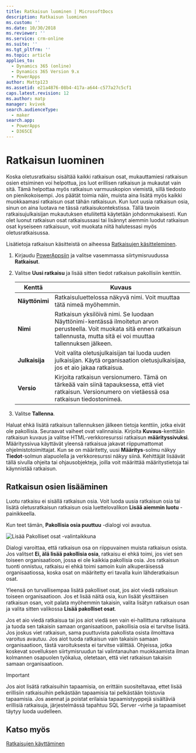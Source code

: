 ```yaml
---
title: Ratkaisun luominen | MicrosoftDocs
description: Ratkaisun luominen
ms.custom: ''
ms.date: 10/30/2018
ms.reviewer: ''
ms.service: crm-online
ms.suite: ''
ms.tgt_pltfrm: ''
ms.topic: article
applies_to:
  - Dynamics 365 (online)
  - Dynamics 365 Version 9.x
  - PowerApps
author: Mattp123
ms.assetid: e21a4876-08b4-417a-a644-c577a27c5cf1
caps.latest.revision: 12
ms.author: matp
manager: kvivek
search.audienceType:
  - maker
search.app:
  - PowerApps
  - D365CE
---
```

# <a name="create-a-solution"></a>Ratkaisun luominen

Koska oletusratkaisu sisältää kaikki ratkaisun osat, mukauttamiesi ratkaisun osien etsiminen voi helpottua, jos luot erillisen ratkaisun ja mukautat vain sitä. Tämä helpottaa myös ratkaisun varmuuskopion viemistä, sillä tiedosto on pienikokoisempi. Jos päätät toimia näin, muista aina lisätä myös kaikki muokkaamasi ratkaisun osat tähän ratkaisuun. Kun luot uusia ratkaisun osia, sinun on aina luotava ne tässä ratkaisukontekstissa. Tällä tavoin ratkaisujulkaisijan mukautuksen etuliitettä käytetään johdonmukaisesti. Kun olet luonut ratkaisun osat ratkaisussasi tai lisännyt aiemmin luodut ratkaisun osat kyseiseen ratkaisuun, voit muokata niitä halutessasi myös oletusratkaisussa.  
  
 Lisätietoja ratkaisun käsitteistä on aiheessa [Ratkaisujen käsitteleminen](solutions-overview.md).  
  
1.  Kirjaudu [PowerAppsiin](https://web.powerapps.com/?utm_source=padocs&utm_medium=linkinadoc&utm_campaign=referralsfromdoc) ja valitse vasemmassa siirtymisruudussa **Ratkaisut**. 
  
2.  Valitse **Uusi ratkaisu** ja lisää sitten tiedot ratkaisun pakollisiin kenttiin.
  
    |Kenttä|Kuvaus|  
    |-----------|-----------------|  
    |**Näyttönimi**|Ratkaisuluettelossa näkyvä nimi. Voit muuttaa tätä nimeä myöhemmin.|  
    |**Nimi**|Ratkaisun yksilöivä nimi. Se luodaan Näyttönimi-kentässä ilmoitetun arvon perusteella. Voit muokata sitä ennen ratkaisun tallennusta, mutta sitä ei voi muuttaa tallennuksen jälkeen.|  
    |**Julkaisija**|Voit valita oletusjulkaisijan tai luoda uuden julkaisijan. Käytä organisaation oletusjulkaisijaa, jos et aio jakaa ratkaisua.|  
    |**Versio**|Kirjoita ratkaisun versionumero. Tämä on tärkeää vain siinä tapauksessa, että viet ratkaisun. Versionumero on vietäessä osa ratkaisun tiedostonimeä.|  
  
3.  Valitse **Tallenna**.  
  
 Haluat ehkä lisätä ratkaisun tallennuksen jälkeen tietoja kenttiin, jotka eivät ole pakollisia. Seuraavat vaiheet ovat valinnaisia. Kirjoita **Kuvaus**-kenttään ratkaisun kuvaus ja valitse HTML-verkkoresurssi ratkaisun **määrityssivuksi**. Määrityssivua käyttävät yleensä ratkaisua jakavat riippumattomat ohjelmistotoimittajat. Kun se on määritetty, uusi **Määritys**-solmu näkyy **Tiedot**-solmun alapuolella ja verkkoresurssi näkyy siinä. Kehittäjät lisäävät tällä sivulla ohjeita tai ohjausobjekteja, joilla voit määrittää määritystietoja tai käynnistää ratkaisun.  
  
<a name="BKMK_AddSolutionComponents"></a>   

## <a name="add-solution-components"></a>Ratkaisun osien lisääminen  
 Luotu ratkaisu ei sisällä ratkaisun osia. Voit luoda uusia ratkaisun osia tai lisätä oletusratkaisun ratkaisun osia luettelovalikon **Lisää aiemmin luotu** -painikkeella.  
  
 Kun teet tämän, **Pakollisia osia puuttuu** -dialogi voi avautua.  
   
 ![Lisää Pakolliset osat -valintaikkuna](media/crm-itpro-cust-addrequiredcomponents.PNG "Lisää Pakolliset osat -valintaikkuna")  
  
 Dialogi varoittaa, että ratkaisun osa on riippuvainen muista ratkaisun osista. Jos valitset **Ei, älä lisää pakollisia osia**, ratkaisu ei ehkä toimi, jos viet sen toiseen organisaatioon, jossa ei ole kaikkia pakollisia osia. Jos ratkaisun tuonti onnistuu, ratkaisu ei ehkä toimi samoin kuin alkuperäisessä organisaatiossa, koska osat on määritetty eri tavalla kuin lähderatkaisun osat.  
  
 Yleensä on turvallisempaa lisätä pakolliset osat, jos aiot viedä ratkaisun toiseen organisaatioon. Jos et lisää näitä osia, kun lisäät yksittäisen ratkaisun osan, voit palata myöhemmin takaisin, valita lisätyn ratkaisun osan ja valita sitten valikossa **Lisää pakolliset osat**.  
  
 Jos et aio viedä ratkaisua tai jos aiot viedä sen vain ei-hallittuna ratkaisuna ja tuoda sen takaisin samaan organisaatioon, pakollisia osia ei tarvitse lisätä. Jos joskus viet ratkaisun, sama puuttuvista pakollista osista ilmoittava varoitus avautuu. Jos aiot tuoda ratkaisun vain takaisin samaan organisaatioon, tästä varoituksesta ei tarvitse välittää. Ohjeissa, jotka koskevat sovelluksen siirtymisruudun tai valintanauhan muokkaamista ilman kolmannen osapuolen työkalua, oletetaan, että viet ratkaisun takaisin samaan organisaatioon.  

> [!IMPORTANT]
>  Jos aiot lisätä ratkaisuihin tapaamisia, on erittäin suositeltavaa, ettet lisää erillisiin ratkaisuihin pelkästään tapaamisia tai pelkästään toistuvia tapaamisia. Jos asennat ja poistat erilaisia tapaamistyyppejä sisältäviä erillisiä ratkaisuja, järjestelmässä tapahtuu SQL Server -virhe ja tapaamiset täytyy luoda uudelleen. 

## <a name="see-also"></a>Katso myös
 [Ratkaisujen käyttäminen](use-solution-explorer.md)
